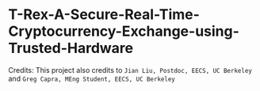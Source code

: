 # T-Rex-A-Secure-Real-Time-Cryptocurrency-Exchange-using-Trusted-Hardware

Credits:
This project also credits to `Jian Liu, Postdoc, EECS, UC Berkeley` and `Greg Capra, MEng Student, EECS, UC Berkeley`
